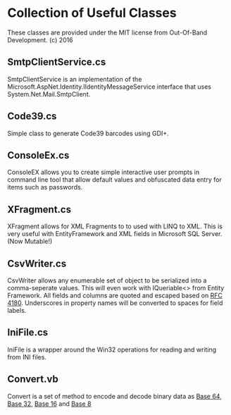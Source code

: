 # Collection of Useful Classes

These classes are provided under the MIT license from Out-Of-Band Development. (c) 2016

## SmtpClientService.cs

SmtpClientService is an implementation of the Microsoft.AspNet.Identity.IIdentityMessageService 
interface that uses System.Net.Mail.SmtpClient.

## Code39.cs

Simple class to generate Code39 barcodes using GDI+.

## ConsoleEx.cs

ConsoleEX allows you to create simple interactive user prompts in command line 
tool that allow default values and obfuscated data entry for items such as passwords.

## XFragment.cs

XFragment allows for XML Fragments to to used with LINQ to XML. This is very useful with 
EntityFramework and XML fields in Microsoft SQL Server.  (Now Mutable!)

## CsvWriter.cs

CsvWriter allows any enumerable set of object to be serialized into a comma-seperate values.
This will even work with IQueriable<> from Entity Framework.  All fields and columns are quoted
and escaped based on [RFC 4180](https://tools.ietf.org/html/rfc4180).  Underscores in property
names will be converted to spaces for field labels.

## IniFile.cs

IniFile is a wrapper around the Win32 operations for reading and writing from INI files. 

## Convert.vb

Convert is a set of method to encode and decode binary data as [Base 64](https://en.wikipedia.org/wiki/Base64),
[Base 32](https://en.wikipedia.org/wiki/Base32), [Base 16](https://en.wikipedia.org/wiki/Hexadecimal) and 
[Base 8](https://en.wikipedia.org/wiki/Octal)